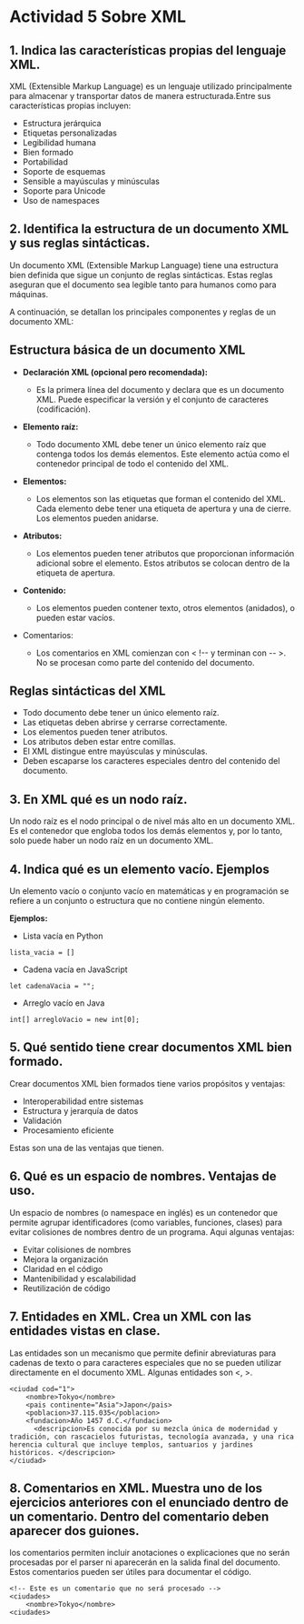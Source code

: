 # Actividad 5 Sobre XML

## 1. Indica las características propias del lenguaje XML.

XML (Extensible Markup Language) es un lenguaje utilizado principalmente para almacenar y transportar datos de manera estructurada.Entre sus características propias incluyen:

- Estructura jerárquica
- Etiquetas personalizadas
- Legibilidad humana
- Bien formado
- Portabilidad
- Soporte de esquemas
- Sensible a mayúsculas y minúsculas
- Soporte para Unicode
- Uso de namespaces

## 2. Identifica la estructura de un documento XML y sus reglas sintácticas.

Un documento XML (Extensible Markup Language) tiene una estructura bien definida que sigue un conjunto de reglas sintácticas. Estas reglas aseguran que el documento sea legible tanto para humanos como para máquinas.

A continuación, se detallan los principales componentes y reglas de un documento XML:

## Estructura básica de un documento XML
- **Declaración XML (opcional pero recomendada):**

    - Es la primera línea del documento y declara que es un documento XML. Puede especificar la versión y el conjunto de caracteres (codificación).
- **Elemento raíz:**

    - Todo documento XML debe tener un único elemento raíz que contenga todos los demás elementos. Este elemento actúa como el contenedor principal de todo el contenido del XML.
- **Elementos:**

    - Los elementos son las etiquetas que forman el contenido del XML. Cada elemento debe tener una etiqueta de apertura y una de cierre. Los elementos pueden anidarse.
- **Atributos:**

    - Los elementos pueden tener atributos que proporcionan información adicional sobre el elemento. Estos atributos se colocan dentro de la etiqueta de apertura.
- **Contenido:**

    - Los elementos pueden contener texto, otros elementos (anidados), o pueden estar vacíos.
- Comentarios:

    - Los comentarios en XML comienzan con < !-- y terminan con -- >. No se procesan como parte del contenido del documento.

## Reglas sintácticas del XML

- Todo documento debe tener un único elemento raíz.
- Las etiquetas deben abrirse y cerrarse correctamente.
- Los elementos pueden tener atributos.
- Los atributos deben estar entre comillas.
- El XML distingue entre mayúsculas y minúsculas.
- Deben escaparse los caracteres especiales dentro del contenido del documento.

## 3. En XML qué es un nodo raíz.

Un nodo raíz es el nodo principal o de nivel más alto en un documento XML. Es el contenedor que engloba todos los demás elementos y, por lo tanto, solo puede haber un nodo raíz en un documento XML.

## 4. Indica qué es un elemento vacío. Ejemplos

Un elemento vacío o conjunto vacío en matemáticas y en programación se refiere a un conjunto o estructura que no contiene ningún elemento.

**Ejemplos:**

- Lista vacía en Python
```
lista_vacia = []
```
- Cadena vacía en JavaScript
```
let cadenaVacia = "";
```
- Arreglo vacío en Java
```
int[] arregloVacio = new int[0];
```
## 5. Qué sentido tiene crear documentos XML bien formado.

Crear documentos XML bien formados tiene varios propósitos y ventajas:

- Interoperabilidad entre sistemas
- Estructura y jerarquía de datos
- Validación
-  Procesamiento eficiente

Estas son una de las ventajas que tienen.

## 6. Qué es un espacio de nombres. Ventajas de uso.

Un espacio de nombres (o namespace en inglés) es un contenedor que permite agrupar identificadores (como variables, funciones, clases) para evitar colisiones de nombres dentro de un programa. Aqui algunas ventajas:

- Evitar colisiones de nombres
- Mejora la organización
- Claridad en el código
- Mantenibilidad y escalabilidad
- Reutilización de código

## 7. Entidades en XML. Crea un XML con las entidades vistas en clase.

Las entidades son un mecanismo que permite definir abreviaturas para cadenas de texto o para caracteres especiales que no se pueden utilizar directamente en el documento XML. Algunas entidades son <, >.
```
<ciudad cod="1">
    <nombre>Tokyo</nombre>
    <pais continente="Asia">Japon</pais>
    <poblacion>37.115.035</poblacion>
    <fundacion>Año 1457 d.C.</fundacion>
      <descripcion>Es conocida por su mezcla única de modernidad y tradición, con rascacielos futuristas, tecnología avanzada, y una rica herencia cultural que incluye templos, santuarios y jardines históricos. </descripcion>
</ciudad>
```

## 8. Comentarios en XML. Muestra uno de los ejercicios anteriores con el enunciado dentro de un comentario. Dentro del comentario deben aparecer dos guiones.

los comentarios permiten incluir anotaciones o explicaciones que no serán procesadas por el parser ni aparecerán en la salida final del documento. Estos comentarios pueden ser útiles para documentar el código.

```
<!-- Este es un comentario que no será procesado -->
<ciudades>
    <nombre>Tokyo</nombre>
<ciudades>
```
